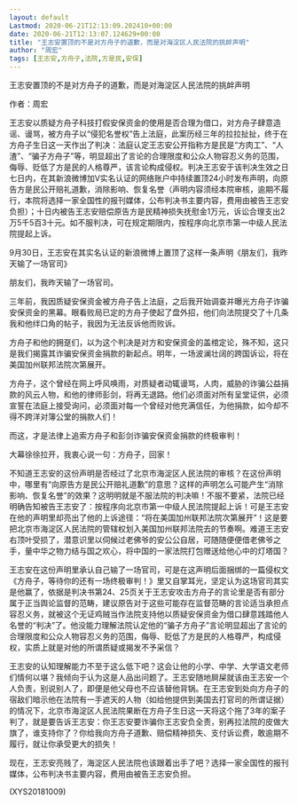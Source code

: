 ```yaml
---
layout: default
Lastmod: 2020-06-21T12:13:09.202410+00:00
date: 2020-06-21T12:13:07.124629+00:00
title: "王志安置顶的不是对方舟子的道歉，而是对海淀区人民法院的挑衅声明"
author: "周宏"
tags: [王志安,方舟子,法院,方是民,安保]
---
```


王志安置顶的不是对方舟子的道歉，而是对海淀区人民法院的挑衅声明

作者：周宏

王志安以质疑方舟子科技打假安保资金的使用是否合理为借口，对方舟子肆意造谣、谩骂，被方舟子以“侵犯名誉权”告上法庭，此案历经三年的拉拉扯扯，终于在方舟子生日这一天作出了判决：法庭认定王志安公开指称方是民是“方肉工”、“人渣”、“骗子方舟子”等，明显超出了言论的合理限度和公众人物容忍义务的范围，侮辱、贬低了方是民的人格尊严，该言论构成侵权。判决王志安于该判决生效之日七日内，在其新浪微博加V实名认证的网络账户中持续置顶24小时发布声明，向原告方是民公开赔礼道歉，消除影响、恢复名誉（声明内容须经本院审核，逾期不履行，本院将选择一家全国性的报刊媒体，公布判决书主要内容，费用由被告王志安负担）；十日内被告王志安赔偿原告方是民精神损失抚慰金1万元，诉讼合理支出2万5千5百3十元。如不服判决，可在规定期限内，按程序向北京市第一中级人民法院提起上诉。

9月30日，王志安在其实名认证的新浪微博上置顶了这样一条声明《朋友们，我昨天输了一场官司》

朋友们，我昨天输了一场官司。

三年前，我因质疑安保资金被方舟子告上法庭，之后我开始调查并曝光方舟子诈骗安保资金的黑幕。眼看败局已定的方舟子使起了盘外招，他们向法院提交了十几条我和他绊口角的帖子，我因为无法反诉他而败诉。

方舟子和他的拥趸们，以为这个判决是对方和安保资金的盖棺定论，殊不知，这只是我们揭露其诈骗安保资金捐款的新起点。明年，一场波澜壮阔的跨国诉讼，将在美国加州联邦法院次第展开。

方舟子，这个曾经在网上呼风唤雨，对质疑者动辄谩骂，人肉，威胁的诈骗公益捐款的风云人物，和他的律师彭剑，将再无退路。他们必须面对所有呈堂证供，必须宣誓在法庭上接受询问，必须面对每一个曾经对他充满信任，为他捐款，如今却不得不跨洋对簿公堂的捐款人们！

而这，才是法律上追索方舟子和彭剑诈骗安保资金捐款的终极审判！

大幕徐徐拉开，我衷心说一句：方舟子，回家！

不知道王志安的这份声明是否经过了北京市海淀区人民法院的审核？在这份声明中，哪里有“向原告方是民公开赔礼道歉”的意思？这样的声明怎么可能产生“消除影响、恢复名誉”的效果？这明明就是不服法院的判决嘛！不服不要紧，法院已经明确告知被告王志安了：按程序向北京市第一中级人民法院提起上诉！可是王志安在他的声明里却亮出了他的上诉途径：“将在美国加州联邦法院次第展开”！这是要把北京市海淀区人民法院的管辖权划入美国加州联邦法院去的节奏啊。难道王志安右顶叶受损了，潜意识里以伺候过老佛爷的安公公自居，可随随便便借老佛爷之手，量中华之物力结与国之欢心，将中国的一家法院打包赠送给他心中的灯塔国？

王志安在这份声明里承认自己输了一场官司，可是在这声明后面捆绑的一篇侵权文《方舟子，等待你的还有一场终极审判！》里又自掌耳光，坚定认为这场官司其实是他赢了，依据是判决书第24、25页关于王志安攻击方舟子的言论里是否有部分属于正当舆论监督的范畴，建议原告对于这些可能存在监督范畴的言论适当承担点容忍义务，就被这个无证鸡贼当作法院支持他以质疑安保资金为借口肆意践踏他人名誉的“判决”了。他没能力理解法院认定他的“骗子方舟子”言论明显超出了言论的合理限度和公众人物容忍义务的范围，侮辱、贬低了方是民的人格尊严，构成侵权，实质上就是对他的所谓质疑或揭发不予采信？

王志安的认知理解能力不至于这么低下吧？这会让他的小学、中学、大学语文老师们情何以堪？我倾向于认为这是人品出问题了。王志安随地屙屎就该由王志安一个人负责，别说别人了，即便是他父母也不应该替他背锅。在王志安到处向方舟子的宿敌们暗示他在法院有一手遮天的人物（如给他提供到美国去打官司的所谓证据）的情况下，北京市海淀区人民法院果断在方舟子生日这一天将这个拖了3年的案子判了，就是要告诉王志安：你王志安要诈骗你王志安负全责，别再拉法院的皮做大旗了，谁支持你了？你给我向方舟子道歉、赔偿精神损失、支付诉讼费，敢逾期不履行，就让你承受更大的损失！

现在，王志安亮贱了，海淀区人民法院也该跟着出手了吧？选择一家全国性的报刊媒体，公布判决书主要内容，费用由被告王志安负担。

(XYS20181009)

